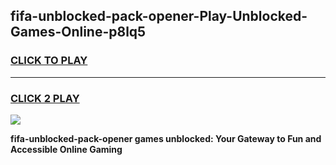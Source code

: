 
## fifa-unblocked-pack-opener-Play-Unblocked-Games-Online-p8lq5
<h3>
<a href="https://premium76.site?title=fifa-unblocked-pack-opener&ref=25A">CLICK TO PLAY</a></h3>
<hr>

<h3>
<a href="https://premium76.site?title=fifa-unblocked-pack-opener&ref=25A">CLICK 2 PLAY</a>
  
</h3>

<a href="https://premium76.site?title=fifa-unblocked-pack-opener&ref=25A"><img src="https://clearcache.store/games.png"></a>


**fifa-unblocked-pack-opener games unblocked: Your Gateway to Fun and Accessible Online Gaming**
